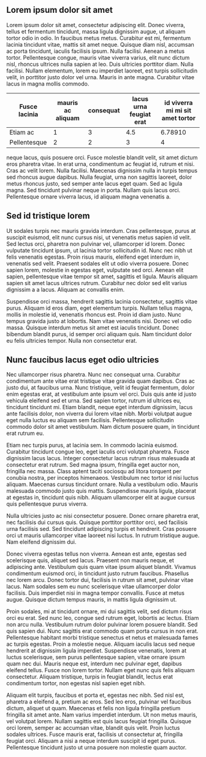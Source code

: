 ## Lorem ipsum dolor sit amet

Lorem ipsum dolor sit amet, consectetur adipiscing elit. Donec viverra, tellus et fermentum tincidunt, massa ligula dignissim augue, ut aliquam tortor odio in odio. In faucibus metus metus. Curabitur est mi, fermentum lacinia tincidunt vitae, mattis sit amet neque. Quisque diam nisl, accumsan ac porta tincidunt, iaculis facilisis ipsum. Nulla facilisi. Aenean a metus tortor. Pellentesque congue, mauris vitae viverra varius, elit nunc dictum nisl, rhoncus ultrices nulla sapien at leo. Duis ultricies porttitor diam. Nulla facilisi. Nullam elementum, lorem eu imperdiet laoreet, est turpis sollicitudin velit, in porttitor justo dolor vel urna. Mauris in ante magna. Curabitur vitae lacus in magna mollis commodo.

| Fusce lacinia | mauris ac aliquam | consequat   | lacus urna feugiat erat       | id viverra mi mi sit amet tortor      |
|---------------|-------------------|-------------|-------------------------------|---------------------------------------|
| Etiam ac      | 1                 | 3           | 4.5                           | 6.78910                               |
| Pellentesque  | 2                 | 2           | 3                             | 4                                     |

neque lacus, quis posuere orci. Fusce molestie blandit velit, sit amet dictum eros pharetra vitae. In erat urna, condimentum ac feugiat id, rutrum et nisi. Cras ac velit lorem. Nulla facilisi. Maecenas dignissim nulla in turpis tempus sed rhoncus augue dapibus. Nulla feugiat, urna non sagittis laoreet, dolor metus rhoncus justo, sed semper ante lacus eget quam. Sed ac ligula magna. Sed tincidunt pulvinar neque in porta. Nullam quis lacus orci. Pellentesque ornare viverra lacus, id aliquam magna venenatis a.

## Sed id tristique lorem
Ut sodales turpis nec mauris gravida interdum. Cras pellentesque, purus at suscipit euismod, elit nunc cursus nisi, ut venenatis metus sapien id velit. Sed lectus orci, pharetra non pulvinar vel, ullamcorper id lorem. Donec vulputate tincidunt ipsum, ut lacinia tortor sollicitudin id. Nunc nec nibh ut felis venenatis egestas. Proin risus mauris, eleifend eget interdum in, venenatis sed velit. Praesent sodales elit ut odio viverra posuere. Donec sapien lorem, molestie in egestas eget, vulputate sed orci. Aenean elit sapien, pellentesque vitae tempor sit amet, sagittis et ligula. Mauris aliquam sapien sit amet lacus ultrices rutrum. Curabitur nec dolor sed elit varius dignissim a a lacus. Aliquam ac convallis enim.

Suspendisse orci massa, hendrerit sagittis lacinia consectetur, sagittis vitae purus. Aliquam id eros diam, eget elementum turpis. Nullam tellus magna, mollis in molestie id, venenatis rhoncus est. Proin id diam justo. Nunc tempus gravida justo at lobortis. Nam vitae venenatis nisi. Donec vel odio massa. Quisque interdum metus sit amet est iaculis tincidunt. Donec bibendum blandit purus, id semper orci aliquam quis. Nam tincidunt dolor eu felis ultricies tempor. Nulla non consectetur erat.

## Nunc faucibus lacus eget odio ultricies
Nec ullamcorper risus pharetra. Nunc nec consequat urna. Curabitur condimentum ante vitae erat tristique vitae gravida quam dapibus. Cras ac justo dui, at faucibus urna. Nunc tristique, velit id feugiat fermentum, dolor enim egestas erat, at vestibulum ante ipsum vel orci. Duis quis ante id justo vehicula eleifend sed et urna. Sed sapien tortor, rutrum id ultrices eu, tincidunt tincidunt mi. Etiam blandit, neque eget interdum dignissim, lacus ante facilisis dolor, non viverra dui lorem vitae nibh. Morbi volutpat augue eget nulla luctus eu aliquam sem facilisis. Pellentesque sollicitudin commodo dolor sit amet vestibulum. Nam dictum posuere quam, in tincidunt erat rutrum eu.

Etiam nec turpis purus, at lacinia sem. In commodo lacinia euismod. Curabitur tincidunt congue leo, eget iaculis orci volutpat pharetra. Fusce dignissim lacus lacus. Integer consectetur lacus rutrum risus malesuada at consectetur erat rutrum. Sed magna ipsum, fringilla eget auctor non, fringilla nec massa. Class aptent taciti sociosqu ad litora torquent per conubia nostra, per inceptos himenaeos. Vestibulum nec tortor id nisi luctus aliquam. Maecenas cursus tincidunt ornare. Nulla a vestibulum odio. Mauris malesuada commodo justo quis mattis. Suspendisse mauris ligula, placerat at egestas in, tincidunt quis nibh. Aliquam ullamcorper elit at augue cursus quis pellentesque purus viverra.

Nulla ultricies justo ac nisi consectetur posuere. Donec ornare pharetra erat, nec facilisis dui cursus quis. Quisque porttitor porttitor orci, sed facilisis urna facilisis sed. Sed tincidunt adipiscing turpis et hendrerit. Cras posuere orci ut mauris ullamcorper vitae laoreet nisi luctus. In rutrum tristique augue. Nam eleifend dignissim dui.

Donec viverra egestas tellus non viverra. Aenean est ante, egestas sed scelerisque quis, aliquet sed lacus. Praesent non mauris neque, et adipiscing ante. Vestibulum quis quam vitae ipsum aliquet blandit. Vivamus condimentum euismod orci, in tincidunt justo rutrum faucibus. Phasellus nec lorem arcu. Donec tortor dui, facilisis in rutrum sit amet, pulvinar vitae lacus. Nam sodales sem eu nunc scelerisque vitae ullamcorper dolor facilisis. Duis imperdiet nisi in magna tempor convallis. Fusce at metus augue. Quisque dictum tempus mauris, in mattis ligula dignissim ut.

Proin sodales, mi at tincidunt ornare, mi dui sagittis velit, sed dictum risus orci eu erat. Sed nunc leo, congue sed rutrum eget, lobortis ac lectus. Etiam non arcu nulla. Vestibulum rutrum dolor pulvinar lorem posuere blandit. Sed quis sapien dui. Nunc sagittis erat commodo quam porta cursus in non erat. Pellentesque habitant morbi tristique senectus et netus et malesuada fames ac turpis egestas. Proin a molestie neque. Aliquam iaculis lacus sed neque hendrerit at dignissim ligula imperdiet. Suspendisse venenatis, lorem at luctus scelerisque, sem purus pellentesque sapien, vitae ornare ipsum quam nec dui. Mauris neque est, interdum nec pulvinar eget, dapibus eleifend tellus. Fusce non lorem tortor. Nullam eget nunc quis felis aliquam consectetur. Aliquam tristique, turpis in feugiat blandit, lectus erat condimentum tortor, non egestas nisl sapien eget nibh.

Aliquam elit turpis, faucibus et porta et, egestas nec nibh. Sed nisl est, pharetra a eleifend a, pretium ac eros. Sed leo eros, pulvinar vel faucibus dictum, aliquet ut quam. Maecenas et felis non ligula fringilla pretium fringilla sit amet ante. Nam varius imperdiet interdum. Ut non metus mauris, vel volutpat lorem. Nullam sagittis est quis lacus feugiat fringilla. Quisque orci lorem, semper ac accumsan vitae, blandit quis velit. Proin luctus sodales ultrices. Fusce mauris erat, facilisis ut consectetur at, fringilla feugiat orci. Aliquam a nisi a neque interdum suscipit id eget purus. Pellentesque tincidunt justo ut urna posuere non molestie quam auctor.

